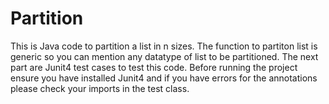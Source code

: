 # Partition

This is Java code to partition a list in n sizes. The function to partiton list is generic so you can mention 
any datatype of list to be partitioned. The next part  are Junit4 test cases to test this code.
Before running the project ensure you have installed Junit4 and if you have errors for the annotations
please check your imports in the test class.
